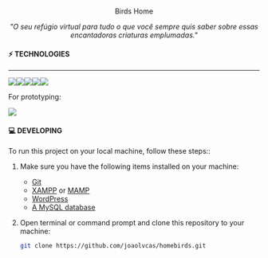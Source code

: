 <br>
<p align="center">
Birds Home
</p>
<p align="center"><i>"O seu refúgio virtual para tudo o que você sempre quis saber sobre essas encantadoras criaturas emplumadas."</i></p>

#### ⚡️ TECHNOLOGIES

---

<div style="display: flex; flex-direction: row;">
  <img src="https://img.shields.io/badge/Wordpress-efefef?style=for-the-badge&logo=wordpress&logoColor=black" />
  <img src="https://img.shields.io/badge/php-787cb5?style=for-the-badge&logo=php&logoColor=white" />
  <img src="https://img.shields.io/badge/javascript-f0db4f?style=for-the-badge&logo=javascript&logoColor=black" />
  <img src="https://img.shields.io/badge/elementor-562846?style=for-the-badge&logo=elementor&logoColor=white" />
  <img src="https://img.shields.io/badge/custom%20element%20UI-000?style=for-the-badge&logo=i&logoColor=black" />
</div>

For prototyping:

<img src="https://img.shields.io/badge/Figma-F24E1E.svg?style=for-the-badge&logo=Figma&logoColor=white" />

#### 💻 DEVELOPING

To run this project on your local machine, follow these steps::

1. Make sure you have the following items installed on your machine:

   - [Git](https://git-scm.com/downloads)
   - [XAMPP](https://www.apachefriends.org/index.html) or [MAMP](https://www.mamp.info/en/)
   - [WordPress](https://wordpress.org/download/)
   - [A MySQL database](https://dev.mysql.com/downloads/)

2. Open terminal or command prompt and clone this repository to your machine:

   ```bash
   git clone https://github.com/joaolvcas/homebirds.git

